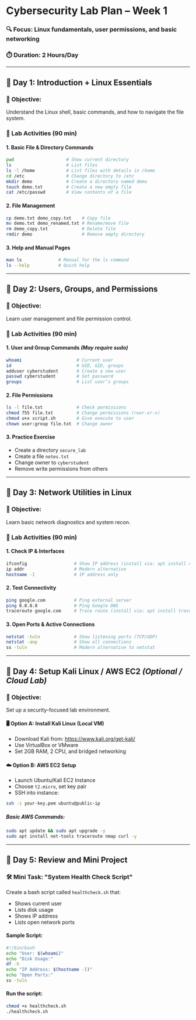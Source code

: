 
# Cybersecurity Lab Plan – Week 1

### 🔍 Focus: Linux fundamentals, user permissions, and basic networking  
### ⏱️ Duration: 2 Hours/Day

---

## 📅 Day 1: Introduction + Linux Essentials

### 🎯 Objective:
Understand the Linux shell, basic commands, and how to navigate the file system.

### 🧪 Lab Activities (90 min)

#### 1. Basic File & Directory Commands
```bash
pwd                    # Show current directory
ls                     # List files
ls -l /home            # List files with details in /home
cd /etc                # Change directory to /etc
mkdir demo             # Create a directory named demo
touch demo.txt         # Create a new empty file
cat /etc/passwd        # View contents of a file
```

#### 2. File Management
```bash
cp demo.txt demo_copy.txt    # Copy file
mv demo.txt demo_renamed.txt # Rename/move file
rm demo_copy.txt             # Delete file
rmdir demo                   # Remove empty directory
```

#### 3. Help and Manual Pages
```bash
man ls              # Manual for the ls command
ls --help           # Quick help
```

---

## 📅 Day 2: Users, Groups, and Permissions

### 🎯 Objective:
Learn user management and file permission control.

### 🧪 Lab Activities (90 min)

#### 1. User and Group Commands *(May require sudo)*
```bash
whoami                     # Current user
id                         # UID, GID, groups
adduser cyberstudent       # Create a new user
passwd cyberstudent        # Set password
groups                     # List user’s groups
```

#### 2. File Permissions
```bash
ls -l file.txt             # Check permissions
chmod 755 file.txt         # Change permissions (rwxr-xr-x)
chmod u+x script.sh        # Give execute to user
chown user:group file.txt  # Change owner
```

#### 3. Practice Exercise
- Create a directory `secure_lab`
- Create a file `notes.txt`
- Change owner to `cyberstudent`
- Remove write permissions from others

---

## 📅 Day 3: Network Utilities in Linux

### 🎯 Objective:
Learn basic network diagnostics and system recon.

### 🧪 Lab Activities (90 min)

#### 1. Check IP & Interfaces
```bash
ifconfig                  # Show IP address (install via: apt install net-tools)
ip addr                   # Modern alternative
hostname -I               # IP address only
```

#### 2. Test Connectivity
```bash
ping google.com           # Ping external server
ping 8.8.8.8              # Ping Google DNS
traceroute google.com     # Trace route (install via: apt install traceroute)
```

#### 3. Open Ports & Active Connections
```bash
netstat -tuln             # Show listening ports (TCP/UDP)
netstat -anp              # Show all connections
ss -tuln                  # Modern alternative to netstat
```

---

## 📅 Day 4: Setup Kali Linux / AWS EC2 *(Optional / Cloud Lab)*

### 🎯 Objective:
Set up a security-focused lab environment.

#### 🖥️ Option A: Install Kali Linux (Local VM)
- Download Kali from: https://www.kali.org/get-kali/
- Use VirtualBox or VMware
- Set 2GB RAM, 2 CPU, and bridged networking

#### ☁️ Option B: AWS EC2 Setup
- Launch Ubuntu/Kali EC2 Instance
- Choose `t2.micro`, set key pair
- SSH into instance:
```bash
ssh -i your-key.pem ubuntu@public-ip
```
##### Basic AWS Commands:
```bash
sudo apt update && sudo apt upgrade -y
sudo apt install net-tools traceroute nmap curl -y
```

---

## 📅 Day 5: Review and Mini Project

### 🛠️ Mini Task: "System Health Check Script"

Create a bash script called `healthcheck.sh` that:
- Shows current user
- Lists disk usage
- Shows IP address
- Lists open network ports

#### Sample Script:
```bash
#!/bin/bash
echo "User: $(whoami)"
echo "Disk Usage:"
df -h
echo "IP Address: $(hostname -I)"
echo "Open Ports:"
ss -tuln
```

#### Run the script:
```bash
chmod +x healthcheck.sh
./healthcheck.sh
```
